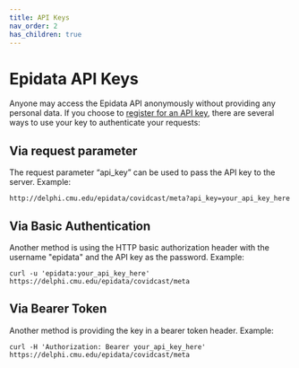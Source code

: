 ```yaml
---
title: API Keys
nav_order: 2
has_children: true
---
```


# Epidata API Keys

Anyone may access the Epidata API anonymously without providing any personal
data. If you choose to [register for an API key](https://forms.gle/hkBr5SfQgxguAfEt7), 
there are several ways to use your key to authenticate your requests:

## Via request parameter

The request parameter “api_key” can be used to pass the API key to the server.
Example:

    http://delphi.cmu.edu/epidata/covidcast/meta?api_key=your_api_key_here

## Via Basic Authentication

Another method is using the HTTP basic authorization header with the username
"epidata" and the API key as the password. Example:

```
curl -u 'epidata:your_api_key_here' https://delphi.cmu.edu/epidata/covidcast/meta
```

## Via Bearer Token

Another method is providing the key in a bearer token header. Example:

```
curl -H 'Authorization: Bearer your_api_key_here' https://delphi.cmu.edu/epidata/covidcast/meta
```

